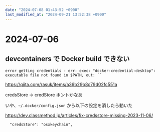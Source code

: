 ```yaml
---
date: "2024-07-08 01:43:52 +0900"
last_modified_at: "2024-09-21 13:52:38 +0900"
---
```


# 2024-07-06
## devcontainers で Docker build できない

```
error getting credentials - err: exec: "docker-credential-desktop": executable file not found in $PATH, out: ``
```

https://qiita.com/rasuk/items/a36b29b8c79d02fc551a

credsStore -> credStore ホントかなあ

いや、`~/.docker/config.json` から以下の設定を消したら動いた

https://dev.classmethod.jp/articles/fix-credsstore-missing-2023-11-06/

```
  "credsStore": "osxkeychain",
```


